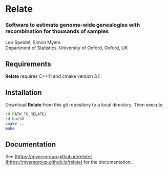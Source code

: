 
# Relate 
### Software to estimate genome-wide genealogies with recombination for thousands of samples
Leo Speidel, Simon Myers <br/> Department of Statistics, University of Oxford, Oxford, UK



## Requirements

**Relate** requires C++11 and cmake version 3.1.

## Installation

Download **Relate** from this git repository to a local directory.
Then execute

```` bash
cd PATH_TO_RELATE/
cd build
cmake ..
make
````

## Documentation

See [https://myersgroup.github.io/relate](https://myersgroup.github.io/relate) for the documentation.

